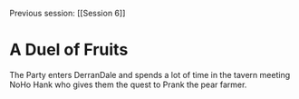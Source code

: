Previous session: [[Session 6]]
# A Duel of Fruits
The Party enters DerranDale and spends a lot of time in the tavern meeting NoHo Hank who gives them the quest to Prank the pear farmer.